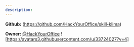 ```yaml
---
description: 
---
```



**Github:** (https://github.com/HackYourOffice/skill-klima)

**Owner:** [@HackYourOffice](https://github.com/HackYourOffice) ![https://avatars3.githubusercontent.com/u/33724027?v=4]

